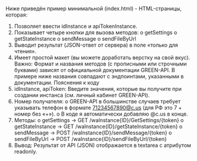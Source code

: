 Ниже приведён пример минимальной (index.html) - HTML-страницы, которая:
1.	Позволяет ввести idInstance и apiTokenInstance.
2.	Показывает четыре кнопки для вызова методов:
o	getSettings
o	getStateInstance
o	sendMessage
o	sendFileByUrl
3.	Выводит результат (JSON-ответ от сервера) в поле «только для чтения».
4.	Имеет простой макет (вы можете доработать верстку на свой вкус).
Важно: Формат и названия методов (с прописными или строчными буквами) зависят от официальной документации GREEN-API. В примере ниже названия совпадают с эндпоинтами, указанными в документации.
Пояснения к коду
1.	idInstance, apiToken: Введите значения, которые вы получите при создании инстанса (см. личный кабинет GREEN-API).
2.	Номер получателя:
o	GREEN-API в большинстве случаев требует указывать телефон в формате 71234567890@c.us (для РФ это 7 + номер без «+»).
o	В коде я автоматически добавляю @c.us в конце.
3.	Методы:
o	getSettings → GET /waInstance{ID}/GetSettings/{token}
o	getStateInstance → GET /waInstance{ID}/getStateInstance/{token}
o	sendMessage → POST /waInstance{ID}/sendMessage/{token}
o	sendFileByUrl → POST /waInstance{ID}/sendFileByUrl/{token}
4.	Вывод: Результат от API (JSON) отображается в textarea с атрибутом readonly.
